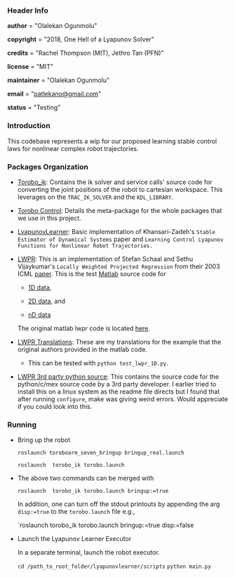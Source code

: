 ### Header Info

__author__ 		   = "Olalekan Ogunmolu"

__copyright__ 	 = "2018, One Hell of a Lyapunov Solver"

__credits__  	   = "Rachel Thompson (MIT), Jethro Tan (PFN)"

__license__ 	   = "MIT"

__maintainer__ 	 = "Olalekan Ogunmolu"

__email__ 		   = "patlekano@gmail.com"

__status__ 		   = "Testing"


### Introduction

This codebase represents a wip for our proposed learning stable control laws for nonlinear complex robot trajectories.

### Packages Organization

+ [Torobo_ik](/torobo_ik): Contains the ik solver and service calls' source code for converting the joint positions of the robot to cartesian workspace. This leverages on the `TRAC_IK_SOLVER` and the `KDL_LIBRARY`.

+ [Torobo Control](/torobo_control): Details the meta-package for the whole packages that we use in this project.

+ [LyapunovLearner](/lyapunovlearner): Basic implementation of Khansari-Zadeh's `Stable Estimator of Dynamical Systems` paper and `Learning Control Lyapunov Functions for Nonlinear Robot Trajectories.`

+ [LWPR](/dp_lwpr/StatisticalLearning/lwpr): This is an implementation of Stefan Schaal and Sethu Vijaykumar's `Locally Weighted Projected Regression` from their 2003 ICML [paper](https://scholar.google.com/scholar_url?url=http://wcms.inf.ed.ac.uk/ipab/rlsc/lecture-notes/vijayakumar-ICML2000.pdf&hl=en&sa=T&oi=gsb-ggp&ct=res&cd=0&d=7613324365422160615&ei=KeVaW6SIL8aNywSrtqqwBw&scisig=AAGBfm2s8fnR6yjG_UE14p03vxjksCKbMw). This is the test [Matlab](/dp_lwpr/StatisticalLearning/lwpr) source code for

  -  [1D data](/dp_lwpr/StatisticalLearning/lwpr/test_lwpr_1D.m),

  -  [2D data](/dp_lwpr/StatisticalLearning/lwpr/test_lwpr_2D.m), and

  -  [nD data](/dp_lwpr/StatisticalLearning/lwpr/test_lwpr_nD.m)

  The original matlab lwpr code is located [here](/dp_lwpr/StatisticalLearning/lwpr/lwpr.m).

+ [LWPR Translations](/dp_lwpr/src/scripts/lwpr.py): These are my translations for the example that the original authors provided in the matlab code.

  - This can be tested with `python test_lwpr_1D.py`.

+ [LWPR 3rd party python source](/lwpr): This contains the source code for the python/c/mex source code by a 3rd party developer. I earlier tried to install this on a linux system as the readme file directs but I found that after running `configure`, make was giving weird errors. Would appreciate if you could look into this.


### Running

+ Bring up the robot

    `roslaunch toroboarm_seven_bringup bringup_real.launch`

    `roslaunch  torobo_ik torobo.launch`

+ The above two commands can be merged with

    `roslaunch  torobo_ik torobo.launch bringup:=true`

    In addition, one can turn off the stdout printouts by appending the arg `disp:=true` to the `torobo.launch` file e.g.,


    `roslaunch  torobo_ik torobo.launch bringup:=true disp:=false

+ Launch the Lyapunov Learner Executor

  In a separate terminal, launch the robot executor.

    `cd /path_to_root_folder/lyapunovlearner/scripts`
    `python main.py`
